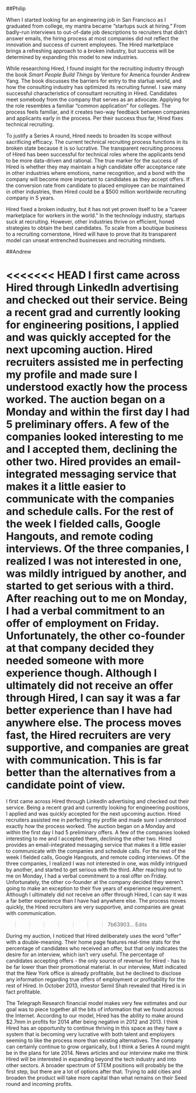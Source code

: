 ##Philip

When I started looking for an engineering job in San Francisco as I graduated from college, my mantra became “startups suck at hiring.” From badly-run interviews to out-of-date job descriptions to recruiters that didn’t answer emails, the hiring process at most companies did not reflect the innovation and success of current employees. The Hired marketplace brings a refreshing approach to a broken industry, but success will be determined by expanding this model to new industries.

While researching Hired, I found insight for the recruiting industry through the book *Smart People Build Things* by Venture for America founder Andrew Yang. The book discusses the barriers for entry to the startup world, and how the consulting industry has optimized its recruiting funnel. I saw many successful characteristics of consultant recruiting in Hired. Candidates meet somebody from the company that serves as an advocate. Applying for the role resembles a familiar “common application” for colleges. The process feels familiar, and it creates two-way feedback between companies and applicants early in the process. Per their success thus far, Hired fixes technical recruiting. 

To justify a Series A round, Hired needs to broaden its scope without sacrificing efficacy. The current technical recruiting process functions in its broken state because it is so lucrative. The transparent recruiting process of Hired has been successful for technical roles where the applicants tend to be more data-driven and rational. The true marker for the success of Hired is whether they may maintain a high candidate offer acceptance rate in other industries where emotions, name recognition, and a bond with the company will become more important to candidates as they accept offers. If the conversion rate from candidate to placed employee can be maintained in other industries, then Hired could be a $500 million worldwide recruiting company in 5 years.

Hired fixed a broken industry, but it has not yet proven itself to be a “career marketplace for workers in the world.” In the technology industry, startups suck at recruiting. However, other industries thrive on efficient, honed strategies to obtain the best candidates. To scale from a boutique business to a recruiting  cornerstone, Hired will have to prove that its transparent model can unseat entrenched businesses and recruiting mindsets. 


##Andrew

<<<<<<< HEAD
I first came across Hired through LinkedIn advertising and checked out their service. Being a recent grad and currently looking for engineering positions, I applied and was quickly accepted for the next upcoming auction. Hired recruiters assisted me in perfecting my profile and made sure I understood exactly how the process worked. The auction began on a Monday and within the first day I had 5 preliminary offers. A few of the companies looked interesting to me and I accepted them, declining the other two. Hired provides an email-integrated messaging service that makes it a little easier to communicate with the companies and schedule calls. For the rest of the week I fielded calls, Google Hangouts, and remote coding interviews. Of the three companies, I realized I was not interested in one, was mildly intrigued by another, and started to get serious with a third. After reaching out to me on Monday, I had a verbal commitment to an offer of employment on Friday. Unfortunately, the other co-founder at that company decided they needed someone with more experience though. Although I ultimately did not receive an offer through Hired, I can say it was a far better experience than I have had anywhere else. The process moves fast, the Hired recruiters are very supportive, and companies are great with communication. This is far better than the alternatives from a candidate point of view.
=======
I first came across Hired through LinkedIn advertising and checked out their service. Being a recent grad and currently looking for engineering positions, I applied and was quickly accepted for the next upcoming auction. Hired recruiters assisted me in perfecting my profile and made sure I understood exactly how the process worked. The auction began on a Monday and within the first day I had 5 preliminary offers. A few of the companies looked interesting to me and I accepted them, declining the other two. Hired provides an email-integrated messaging service that makes it a little easier to communicate with the companies and schedule calls. For the rest of the week I fielded calls, Google Hangouts, and remote coding interviews. Of the three companies, I realized I was not interested in one, was mildly intrigued by another, and started to get serious with the third. After reaching out to me on Monday, I had a verbal commitment to a real offer on Friday. Unfortunately, the other co-founder at the company decided they weren't going to make an exception to their five years of experience requirement. Although I ultimately did not receive an offer through Hired, I can say it was a far better experience than I have had anywhere else. The process moves quickly, the Hired recruiters are very supportive, and companies are great with communication.
>>>>>>> 7b63903... Edits

During my auction, I noticed that Hired deliberately uses the word “offer” with a double-meaning. Their home page features real-time stats for the percentage of candidates who received an offer, but that only indicates the desire for an interview, which isn’t very useful. The percentage of candidates accepting offers - the only source of revenue for Hired - has to be far lower than their promotional material. In our interview, Matt indicated that the New York office is already profitable, but he declined to disclose any information regarding true offers of employment or profitability for the rest of Hired. In October 2013, investor Semil Shah revealed that Hired is in fact profitable.

The Telegraph Research financial model makes very few estimates and our goal was to piece together all the bits of information that we found across the Internet. According to our model, Hired has the ability to make around $2.7mm in profits for 2014 after being negative in 2012 and 2013. I think Hired has an opportunity to continue thriving in this space as they have a system that is becoming very lucrative with both talent and employers seeming to like the process more than existing alternatives. The company can certainly continue to grow organically, but I think a Series A round might be in the plans for late 2014. News articles and our interview make me think Hired will be interested in expanding beyond the tech industry and into other sectors. A broader spectrum of STEM positions will probably be the first step, but there are a lot of options after that. Trying to add cities and broaden the product will take more capital than what remains on their Seed round and incoming profits.
